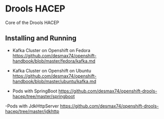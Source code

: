 # Drools HACEP
Core of the Drools HACEP

## Installing and Running
- Kafka Cluster on Openshift on Fedora
https://github.com/desmax74/openshift-handbook/blob/master/fedora/kafka.md

- Kafka Cluster on Openshift on Ubuntu
https://github.com/desmax74/openshift-handbook/blob/master/ubuntu/kafka.md

- Pods with SpringBoot
https://github.com/desmax74/openshift-drools-hacep/tree/master/springboot

-Pods with JdkHttpServer
https://github.com/desmax74/openshift-drools-hacep/tree/master/jdkhttp
